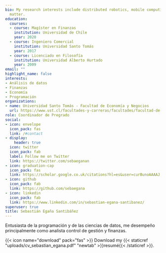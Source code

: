 ```yaml
---
bio: My research interests include distributed robotics, mobile computing and programmable
  matter.
education:
  courses:
  - course: Magíster en Finanzas
    institution: Universidad de Chile
    year: 2020
  - course: Ingeniero Comercial
    institution: Universidad Santo Tomás
    year: 2017
  - course: Licenciado en Filosofía
    institution: Universidad Alberto Hurtado
    year: 2009
email: ""
highlight_name: false
interests:
- Análisis de datos
- Finanzas
- Economía
- Programación
organizations:
- name: Universidad Santo Tomás - Facultad de Economía y Negocios
  url: https://www.ust.cl/facultades-y-carreras/facultades/facultad-de-economia-y-negocios/
role: Coordinador de Pregrado
social:
- icon: envelope
  icon_pack: fas
  link: /#contact
- display:
    header: true
  icon: twitter
  icon_pack: fab
  label: Follow me on Twitter
  link: https://twitter.com/sebaeganan
- icon: graduation-cap
  icon_pack: fas
  link: https://scholar.google.co.uk/citations?hl=es&user=curBunoAAAAJ
- icon: github
  icon_pack: fab
  link: https://github.com/sebaegana
- icon: linkedin
  icon_pack: fab
  link: https://www.linkedin.com/in/sebastian-egana-santibanez/
superuser: true
title: Sebastián Egaña Santibáñez
---
```


Entusiasta de la programación y de las ciencias de datos, me desempeño principalmente como analista control de gestión y finanzas.

{{< icon name="download" pack="fas" >}} Download my {{< staticref "uploads/cv_sebastian_egana.pdf" "newtab" >}}resumé{{< /staticref >}}.
